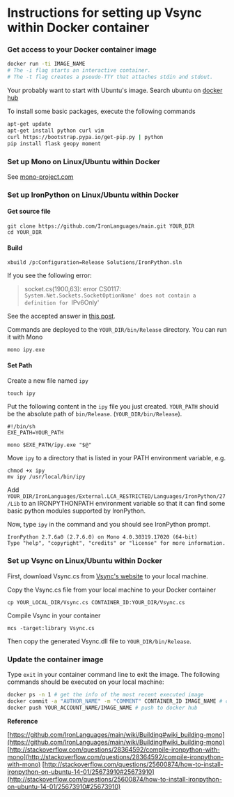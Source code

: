 # Instructions for setting up Vsync within Docker container

### Get access to your Docker container image

```sh
docker run -ti IMAGE_NAME 
# The -i flag starts an interactive container. 
# The -t flag creates a pseudo-TTY that attaches stdin and stdout.
```
Your probably want to start with Ubuntu's image. Search ubuntu on [docker hub](http://www.mono-project.com/docs/getting-started/install/linux/#usage)

To install some basic packages, execute the following commands

``` sh
apt-get update
apt-get install python curl vim 
curl https://bootstrap.pypa.io/get-pip.py | python
pip install flask geopy moment
```

### Set up Mono on Linux/Ubuntu within Docker

See [mono-project.com](http://www.mono-project.com/docs/getting-started/install/linux/#usage)

### Set up IronPython on Linux/Ubuntu within Docker
#### Get source file

```
git clone https://github.com/IronLanguages/main.git YOUR_DIR
cd YOUR_DIR
```

#### Build

```
xbuild /p:Configuration=Release Solutions/IronPython.sln
```

If you see the following error:

> socket.cs(1900,63): error CS0117: `System.Net.Sockets.SocketOptionName' does not contain a definition for `IPv6Only'

See the accepted answer in [this post](http://stackoverflow.com/questions/28364592/compile-ironpython-with-mono).


Commands are deployed to the `YOUR_DIR/bin/Release` directory. You can run it with Mono

```
mono ipy.exe
``` 

#### Set Path

Create a new file named `ipy`

```
touch ipy
```

Put the following content in the `ipy` file you just created. `YOUR_PATH` should be the absolute path of `bin/Release`. (`YOUR_DIR/bin/Release`).

```
#!/bin/sh
EXE_PATH=YOUR_PATH

mono $EXE_PATH/ipy.exe "$@"
```

Move `ipy` to a directory that is listed in your PATH environment variable, e.g.

```
chmod +x ipy
mv ipy /usr/local/bin/ipy
```

Add `YOUR_DIR/IronLanguages/External.LCA_RESTRICTED/Languages/IronPython/27/Lib` to an IRONPYTHONPATH environment variable so that it can find some basic python modules supported by IronPython.

Now, type `ipy` in the command and you should see IronPython prompt.

```
IronPython 2.7.6a0 (2.7.6.0) on Mono 4.0.30319.17020 (64-bit)
Type "help", "copyright", "credits" or "license" for more information.
```

### Set up Vsync on Linux/Ubuntu within Docker

First, download Vsync.cs from [Vsync's website](https://vsync.codeplex.com) to your local machine.

Copy the Vsync.cs file from your local machine to your Docker container

```
cp YOUR_LOCAL_DIR/Vsync.cs CONTAINER_ID:YOUR_DIR/Vsync.cs
```

Compile Vsync in your container
```
mcs -target:library Vsync.cs
```

Then copy the generated Vsync.dll file to `YOUR_DIR/bin/Release`.

### Update the container image
Type `exit` in your container command line to exit the image. The following commands should be executed on your local machine:

```sh
docker ps -n 1 # get the info of the most recent executed image
docker commit -a "AUTHOR_NAME" -m "COMMENT" CONTAINER_ID IMAGE_NAME # commit, the same idea as using git commit
docker push YOUR_ACCOUNT_NAME/IMAGE_NAME # push to docker hub
```

**Reference**

[https://github.com/IronLanguages/main/wiki/Building#wiki_building-mono](https://github.com/IronLanguages/main/wiki/Building#wiki_building-mono)
[http://stackoverflow.com/questions/28364592/compile-ironpython-with-mono](http://stackoverflow.com/questions/28364592/compile-ironpython-with-mono)
[http://stackoverflow.com/questions/25600874/how-to-install-ironpython-on-ubuntu-14-01/25673910#25673910](http://stackoverflow.com/questions/25600874/how-to-install-ironpython-on-ubuntu-14-01/25673910#25673910)